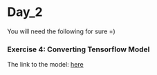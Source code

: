 # Day_2
You will need the following for sure =)

### Exercise 4: Converting Tensorflow Model

The link to the model: [here](http://download.tensorflow.org/models/object_detection/ssd_mobilenet_v2_coco_2018_03_29.tar.gz)
